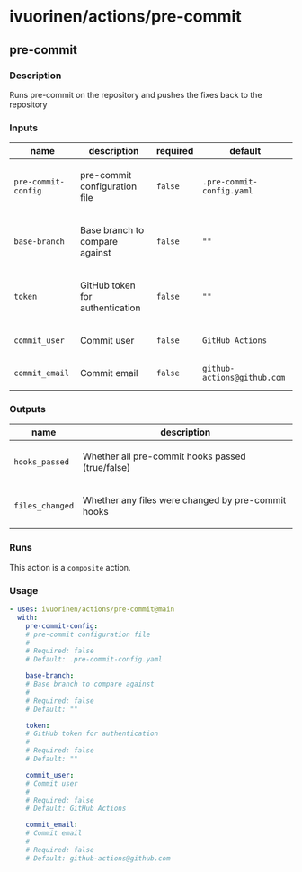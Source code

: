 # ivuorinen/actions/pre-commit

## pre-commit

### Description

Runs pre-commit on the repository and pushes the fixes back to the repository

### Inputs

| name                | description                            | required | default                     |
|---------------------|----------------------------------------|----------|-----------------------------|
| `pre-commit-config` | <p>pre-commit configuration file</p>   | `false`  | `.pre-commit-config.yaml`   |
| `base-branch`       | <p>Base branch to compare against</p>  | `false`  | `""`                        |
| `token`             | <p>GitHub token for authentication</p> | `false`  | `""`                        |
| `commit_user`       | <p>Commit user</p>                     | `false`  | `GitHub Actions`            |
| `commit_email`      | <p>Commit email</p>                    | `false`  | `github-actions@github.com` |

### Outputs

| name            | description                                               |
|-----------------|-----------------------------------------------------------|
| `hooks_passed`  | <p>Whether all pre-commit hooks passed (true/false)</p>   |
| `files_changed` | <p>Whether any files were changed by pre-commit hooks</p> |

### Runs

This action is a `composite` action.

### Usage

```yaml
- uses: ivuorinen/actions/pre-commit@main
  with:
    pre-commit-config:
    # pre-commit configuration file
    #
    # Required: false
    # Default: .pre-commit-config.yaml

    base-branch:
    # Base branch to compare against
    #
    # Required: false
    # Default: ""

    token:
    # GitHub token for authentication
    #
    # Required: false
    # Default: ""

    commit_user:
    # Commit user
    #
    # Required: false
    # Default: GitHub Actions

    commit_email:
    # Commit email
    #
    # Required: false
    # Default: github-actions@github.com
```
